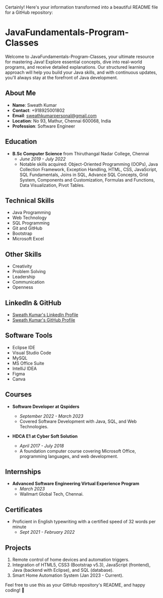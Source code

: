 Certainly! Here's your information transformed into a beautiful README file for a GitHub repository:

# JavaFundamentals-Program-Classes

Welcome to JavaFundamentals-Program-Classes, your ultimate resource for mastering Java! Explore essential concepts, dive into real-world programs, and receive detailed explanations. Our structured learning approach will help you build your Java skills, and with continuous updates, you'll always stay at the forefront of Java development.

## About Me
- **Name**: Sweath Kumar
- **Contact**: +918925001802
- **Email**: sweathkumarpersonal@gmail.com
- **Location**: No 93, Mathur, Chennai 600068, India
- **Profession**: Software Engineer

## Education
- **B.Sc Computer Science** from Thiruthangal Nadar College, Chennai
  - *June 2019 - July 2022*
  - Notable skills acquired: Object-Oriented Programming (OOPs), Java Collection Framework, Exception Handling, HTML, CSS, JavaScript, SQL Fundamentals, Joins in SQL, Advance SQL Concepts, Grid System, Components and Customization, Formulas and Functions, Data Visualization, Pivot Tables.

## Technical Skills
- Java Programming
- Web Technology
- SQL Programming
- Git and GitHub
- Bootstrap
- Microsoft Excel

## Other Skills
- Creativity
- Problem Solving
- Leadership
- Communication
- Openness

## LinkedIn & GitHub
- [Sweath Kumar's LinkedIn Profile](https://www.linkedin.com/in/sweathkumar)
- [Sweath Kumar's GitHub Profile](https://github.com/sweathkumar)

## Software Tools
- Eclipse IDE
- Visual Studio Code
- MySQL
- MS Office Suite
- IntelliJ IDEA
- Figma
- Canva

## Courses
- **Software Developer at Qspiders**
  - *September 2022 - March 2023*
  - Covered Software Development with Java, SQL, and Web Technologies.

- **HDCA E1 at Cyber Soft Solution**
  - *April 2017 - July 2018*
  - A foundation computer course covering Microsoft Office, programming languages, and web development.

## Internships
- **Advanced Software Engineering Virtual Experience Program**
  - *March 2023*
  - Wallmart Global Tech, Chennai.

## Certificates
- Proficient in English typewriting with a certified speed of 32 words per minute
  - *Sept 2021 - February 2022*

## Projects
1. Remote control of home devices and automation triggers.
2. Integration of HTML5, CSS3 (Bootstrap v5.3), JavaScript (frontend), Java (backend with Eclipse), and SQL (database).
3. Smart Home Automation System (Jan 2023 - Current).

Feel free to use this as your GitHub repository's README, and happy coding! 🚀
